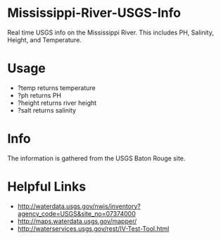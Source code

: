 Mississippi-River-USGS-Info
===========================

Real time USGS info on the Mississippi River. This includes PH, Salinity, Height, and Temperature.  

# Usage
- ?temp returns temperature
- ?ph returns PH
- ?height returns river height
- ?salt returns salinity

# Info
The information is gathered from the USGS Baton Rouge site.

# Helpful Links
- http://waterdata.usgs.gov/nwis/inventory?agency_code=USGS&site_no=07374000
- http://maps.waterdata.usgs.gov/mapper/
- http://waterservices.usgs.gov/rest/IV-Test-Tool.html

